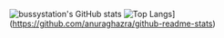 ![bussystation's GitHub stats](https://github-readme-stats.vercel.app/api?username=bussystation&show_icons=true&theme=jolly)
![Top Langs](https://github-readme-stats.vercel.app/api/top-langs/?username=bussystation&layout=pie&theme=jolly)](https://github.com/anuraghazra/github-readme-stats)
